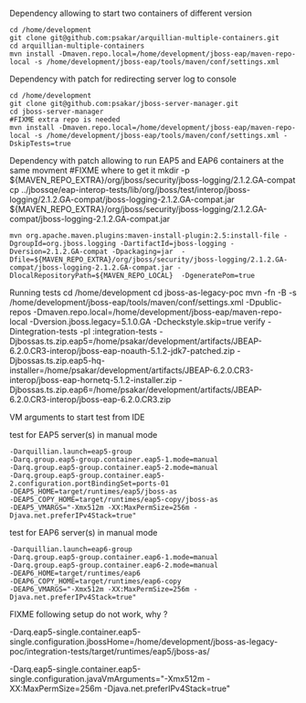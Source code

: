 Dependency allowing to start two containers of different version

	cd /home/development
	git clone git@github.com:psakar/arquillian-multiple-containers.git
	cd arquillian-multiple-containers
	mvn install -Dmaven.repo.local=/home/development/jboss-eap/maven-repo-local -s /home/development/jboss-eap/tools/maven/conf/settings.xml

Dependency with patch for redirecting server log to console

	cd /home/development
	git clone git@github.com:psakar/jboss-server-manager.git
	cd jboss-server-manager
	#FIXME extra repo is needed
	mvn install -Dmaven.repo.local=/home/development/jboss-eap/maven-repo-local -s /home/development/jboss-eap/tools/maven/conf/settings.xml -DskipTests=true

Dependency with patch allowing to run EAP5 and EAP6 containers at the same movment 
	#FIXME where to get it
	mkdir -p ${MAVEN_REPO_EXTRA}/org/jboss/security/jboss-logging/2.1.2.GA-compat
	cp ../jbossqe/eap-interop-tests/lib/org/jboss/test/interop/jboss-logging/2.1.2.GA-compat/jboss-logging-2.1.2.GA-compat.jar ${MAVEN_REPO_EXTRA}/org/jboss/security/jboss-logging/2.1.2.GA-compat/jboss-logging-2.1.2.GA-compat.jar

	mvn org.apache.maven.plugins:maven-install-plugin:2.5:install-file -DgroupId=org.jboss.logging -DartifactId=jboss-logging -Dversion=2.1.2.GA-compat -Dpackaging=jar  -Dfile=${MAVEN_REPO_EXTRA}/org/jboss/security/jboss-logging/2.1.2.GA-compat/jboss-logging-2.1.2.GA-compat.jar -DlocalRepositoryPath=${MAVEN_REPO_LOCAL}  -DgeneratePom=true


Running tests
	cd /home/development
	cd jboss-as-legacy-poc
	mvn -fn -B -s /home/development/jboss-eap/tools/maven/conf/settings.xml -Dpublic-repos -Dmaven.repo.local=/home/development/jboss-eap/maven-repo-local -Dversion.jboss.legacy=5.1.0.GA -Dcheckstyle.skip=true verify -Dintegration-tests -pl :integration-tests -Djbossas.ts.zip.eap5=/home/psakar/development/artifacts/JBEAP-6.2.0.CR3-interop/jboss-eap-noauth-5.1.2-jdk7-patched.zip -Djbossas.ts.zip.eap5-hq-installer=/home/psakar/development/artifacts/JBEAP-6.2.0.CR3-interop/jboss-eap-hornetq-5.1.2-installer.zip -Djbossas.ts.zip.eap6=/home/psakar/development/artifacts/JBEAP-6.2.0.CR3-interop/jboss-eap-6.2.0.CR3.zip


VM arguments to start test from IDE

test for EAP5 server(s) in manual mode

	-Darquillian.launch=eap5-group
	-Darq.group.eap5-group.container.eap5-1.mode=manual
	-Darq.group.eap5-group.container.eap5-2.mode=manual
	-Darq.group.eap5-group.container.eap5-2.configuration.portBindingSet=ports-01
	-DEAP5_HOME=target/runtimes/eap5/jboss-as
	-DEAP5_COPY_HOME=target/runtimes/eap5-copy/jboss-as
	-DEAP5_VMARGS="-Xmx512m -XX:MaxPermSize=256m -Djava.net.preferIPv4Stack=true"

test for EAP6 server(s) in manual mode

	-Darquillian.launch=eap6-group
	-Darq.group.eap5-group.container.eap6-1.mode=manual
	-Darq.group.eap5-group.container.eap6-2.mode=manual
	-DEAP6_HOME=target/runtimes/eap6
	-DEAP6_COPY_HOME=target/runtimes/eap6-copy
	-DEAP6_VMARGS="-Xmx512m -XX:MaxPermSize=256m -Djava.net.preferIPv4Stack=true"

FIXME following setup do not work, why ?

-Darq.eap5-single.container.eap5-single.configuration.jbossHome=/home/development/jboss-as-legacy-poc/integration-tests/target/runtimes/eap5/jboss-as/

-Darq.eap5-single.container.eap5-single.configuration.javaVmArguments="-Xmx512m -XX:MaxPermSize=256m -Djava.net.preferIPv4Stack=true"

